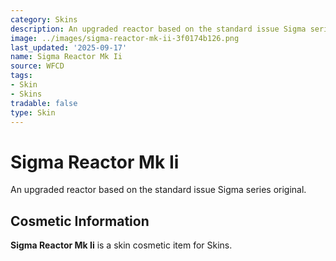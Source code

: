 ```yaml
---
category: Skins
description: An upgraded reactor based on the standard issue Sigma series original.
image: ../images/sigma-reactor-mk-ii-3f0174b126.png
last_updated: '2025-09-17'
name: Sigma Reactor Mk Ii
source: WFCD
tags:
- Skin
- Skins
tradable: false
type: Skin
---
```


# Sigma Reactor Mk Ii

An upgraded reactor based on the standard issue Sigma series original.

## Cosmetic Information

**Sigma Reactor Mk Ii** is a skin cosmetic item for Skins.

